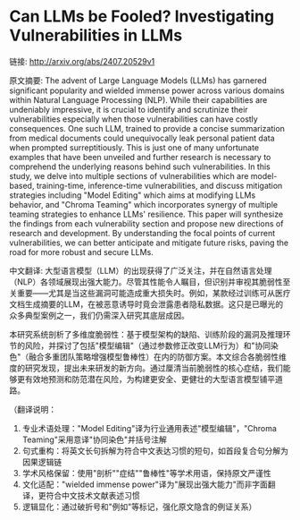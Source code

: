 # Can LLMs be Fooled? Investigating Vulnerabilities in LLMs

链接: http://arxiv.org/abs/2407.20529v1

原文摘要:
The advent of Large Language Models (LLMs) has garnered significant
popularity and wielded immense power across various domains within Natural
Language Processing (NLP). While their capabilities are undeniably impressive,
it is crucial to identify and scrutinize their vulnerabilities especially when
those vulnerabilities can have costly consequences. One such LLM, trained to
provide a concise summarization from medical documents could unequivocally leak
personal patient data when prompted surreptitiously. This is just one of many
unfortunate examples that have been unveiled and further research is necessary
to comprehend the underlying reasons behind such vulnerabilities. In this
study, we delve into multiple sections of vulnerabilities which are
model-based, training-time, inference-time vulnerabilities, and discuss
mitigation strategies including "Model Editing" which aims at modifying LLMs
behavior, and "Chroma Teaming" which incorporates synergy of multiple teaming
strategies to enhance LLMs' resilience. This paper will synthesize the findings
from each vulnerability section and propose new directions of research and
development. By understanding the focal points of current vulnerabilities, we
can better anticipate and mitigate future risks, paving the road for more
robust and secure LLMs.

中文翻译:
大型语言模型（LLM）的出现获得了广泛关注，并在自然语言处理（NLP）各领域展现出强大能力。尽管其性能令人瞩目，但识别并审视其脆弱性至关重要——尤其是当这些漏洞可能造成重大损失时。例如，某款经过训练可从医疗文档生成摘要的LLM，在被恶意诱导时竟会泄露患者隐私数据。这只是已曝光的众多典型案例之一，我们仍需深入研究其底层成因。  

本研究系统剖析了多维度脆弱性：基于模型架构的缺陷、训练阶段的漏洞及推理环节的风险，并探讨了包括"模型编辑"（通过参数修正改变LLM行为）和"协同染色"（融合多重团队策略增强模型鲁棒性）在内的防御方案。本文综合各脆弱性维度的研究发现，提出未来研发的新方向。通过厘清当前脆弱性的核心症结，我们能够更有效地预测和防范潜在风险，为构建更安全、更健壮的大型语言模型铺平道路。  

（翻译说明：  
1. 专业术语处理："Model Editing"译为行业通用表述"模型编辑"，"Chroma Teaming"采用意译"协同染色"并括号注解  
2. 句式重构：将英文长句拆解为符合中文表达习惯的短句，如首段复合句分解为因果逻辑链  
3. 学术风格保留：使用"剖析""症结""鲁棒性"等学术用语，保持原文严谨性  
4. 文化适配："wielded immense power"译为"展现出强大能力"而非字面翻译，更符合中文技术文献表述习惯  
5. 逻辑显化：通过破折号和"例如"等标记，强化原文隐含的例证关系）
